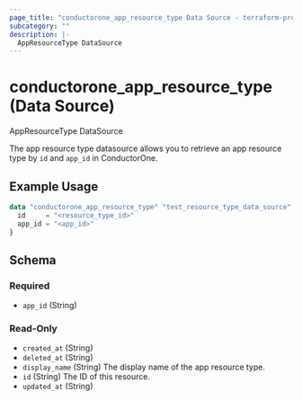 ```yaml
---
page_title: "conductorone_app_resource_type Data Source - terraform-provider-conductorone"
subcategory: ""
description: |-
  AppResourceType DataSource
---
```


# conductorone_app_resource_type (Data Source)

AppResourceType DataSource

The app resource type datasource allows you to retrieve an app resource type by `id` and `app_id` in ConductorOne.

## Example Usage

```terraform
data "conductorone_app_resource_type" "test_resource_type_data_source" {
  id     = "<resource_type_id>"
  app_id = "<app_id>"
}
```

<!-- schema generated by tfplugindocs -->
## Schema

### Required

- `app_id` (String)

### Read-Only

- `created_at` (String)
- `deleted_at` (String)
- `display_name` (String) The display name of the app resource type.
- `id` (String) The ID of this resource.
- `updated_at` (String)